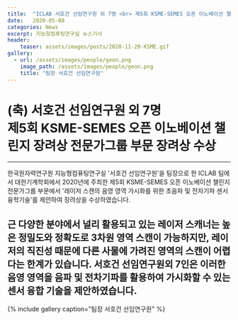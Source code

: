 ```yaml
---
title:  "ICLAB 서호건 선임연구원 외 7명 <br> 제5회 KSME-SEMES 오픈 이노베이션 챌린지 전문가그룹 부문 장려상 수상"
date:   2020-05-08 
categories: News
excerpt: 지능형컴퓨팅연구실 뉴스기사
header:
    teaser: assets/images/posts/2020-11-20-KSME.gif
gallery:
  - url: /assets/images/people/geon.png
    image_path: /assets/images/people/geon.png
    title: "팀장 서호건 선임연구원"
---
```

# (축) 서호건 선임연구원 외 7명 <br> 제5회 KSME-SEMES 오픈 이노베이션 챌린지 장려상 전문가그룹 부문 장려상 수상

---

한국원자력연구원 지능형컴퓨팅연구실 '서호건 선임연구원'을 팀장으로 한 ICLAB 팀에서 대한기계학회에서 2020년에 주최한 제5회 KSME-SEMES 오픈 이노베이션 챌린지 전문가그룹 부문에서 '레이저 스캔의 음영 영역 가시화를 위한 초음파 및 전자기파 센서 융학기술'를 제안하여 장려상을 수상하였습니다. 

근 다양한 분야에서 널리 활용되고 있는 레이저 스캐너는 높은 정밀도와 정확도로 3차원 영역 스캔이 가능하지만, 레이저의 직진성 때문에 다른 사물에 가려진 영역의 스캔이 어렵다는 한계가 있습니다. 서호건 선임연구원외 7인은 이러한 음영 영역을 음파 및 전차기파를 활용하여 가시화할 수 있는 센서 융합 기술을 제안하였습니다.
---

{% include gallery caption="팀장 서호건 선임연구원" %}
